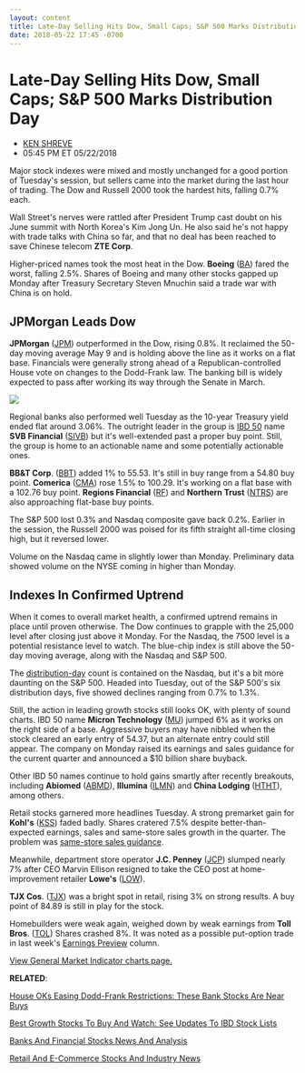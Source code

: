 ```yaml
---
layout: content
title: Late-Day Selling Hits Dow, Small Caps; S&P 500 Marks Distribution Day
date: 2018-05-22 17:45 -0700
---
```



Late-Day Selling Hits Dow, Small Caps; S&P 500 Marks Distribution Day
======================================================================




* [KEN SHREVE](https://www.investors.com/author/shrevek/ "Posts by KEN SHREVE")
* 05:45 PM ET 05/22/2018




Major stock indexes were mixed and mostly unchanged for a good portion of Tuesday's session, but sellers came into the market during the last hour of trading. The Dow and Russell 2000 took the hardest hits, falling 0.7% each.




Wall Street's nerves were rattled after President Trump cast doubt on his June summit with North Korea's Kim Jong Un. He also said he's not happy with trade talks with China so far, and that no deal has been reached to save Chinese telecom **ZTE Corp**.


Higher-priced names took the most heat in the Dow. **Boeing** ([BA](https://research.investors.com/quote.aspx?symbol=BA)) fared the worst, falling 2.5%. Shares of Boeing and many other stocks gapped up Monday after Treasury Secretary Steven Mnuchin said a trade war with China is on hold.


JPMorgan Leads Dow
------------------


**JPMorgan** ([JPM](https://research.investors.com/quote.aspx?symbol=JPM)) outperformed in the Dow, rising 0.8%. It reclaimed the 50-day moving average May 9 and is holding above the line as it works on a flat base. Financials were generally strong ahead of a Republican-controlled House vote on changes to the Dodd-Frank law. The banking bill is widely expected to pass after working its way through the Senate in March.


![](https://www.investors.com/wp-content/uploads/2018/05/MP_7x3_052218-201x300.jpg)  

Regional banks also performed well Tuesday as the 10-year Treasury yield ended flat around 3.06%. The outright leader in the group is [IBD 50](https://www.investors.com/stock-lists/ibd-50/ibd-50-performance/) name **SVB Financial** ([SIVB](https://research.investors.com/quote.aspx?symbol=SIVB)) but it's well-extended past a proper buy point. Still, the group is home to an actionable name and some potentially actionable ones.


**BB&T Corp**. ([BBT](https://research.investors.com/quote.aspx?symbol=BBT)) added 1% to 55.53. It's still in buy range from a 54.80 buy point. **Comerica** ([CMA](https://research.investors.com/quote.aspx?symbol=CMA)) rose 1.5% to 100.29. It's working on a flat base with a 102.76 buy point. **Regions Financial** ([RF](https://research.investors.com/quote.aspx?symbol=RF)) and **Northern Trust** ([NTRS](https://research.investors.com/quote.aspx?symbol=NTRS)) are also approaching flat-base buy points.


The S&P 500 lost 0.3% and Nasdaq composite gave back 0.2%. Earlier in the session, the Russell 2000 was poised for its fifth straight all-time closing high, but it reversed lower.


Volume on the Nasdaq came in slightly lower than Monday. Preliminary data showed volume on the NYSE coming in higher than Monday.


Indexes In Confirmed Uptrend
----------------------------


When it comes to overall market health, a confirmed uptrend remains in place until proven otherwise. The Dow continues to grapple with the 25,000 level after closing just above it Monday. For the Nasdaq, the 7500 level is a potential resistance level to watch. The blue-chip index is still above the 50-day moving average, along with the Nasdaq and S&P 500.


The [distribution-day](http://www.investors.com/ibd-university/market-timing/market-tops/) count is contained on the Nasdaq, but it's a bit more daunting on the S&P 500. Headed into Tuesday, out of the S&P 500's six distribution days, five showed declines ranging from 0.7% to 1.3%.


Still, the action in leading growth stocks still looks OK, with plenty of sound charts. IBD 50 name **Micron Technology** ([MU](https://research.investors.com/quote.aspx?symbol=MU)) jumped 6% as it works on the right side of a base. Aggressive buyers may have nibbled when the stock cleared an early entry of 54.37, but an alternate entry could still appear. The company on Monday raised its earnings and sales guidance for the current quarter and announced a $10 billion share buyback.



Other IBD 50 names continue to hold gains smartly after recently breakouts, including **Abiomed** ([ABMD](https://research.investors.com/quote.aspx?symbol=ABMD)), **Illumina** ([ILMN](https://research.investors.com/quote.aspx?symbol=ILMN)) and **China Lodging** ([HTHT](https://research.investors.com/quote.aspx?symbol=HTHT)), among others.


Retail stocks garnered more headlines Tuesday. A strong premarket gain for **Kohl's** ([KSS](https://research.investors.com/quote.aspx?symbol=KSS)) faded badly. Shares cratered 7.5% despite better-than-expected earnings, sales and same-store sales growth in the quarter. The problem was [same-store sales guidance](https://www.investors.com/news/kohls-q1-earnings-macys-jcpenney-department-store-results/).


Meanwhile, department store operator **J.C. Penney** ([JCP](https://research.investors.com/quote.aspx?symbol=JCP)) slumped nearly 7% after CEO Marvin Ellison resigned to take the CEO post at home-improvement retailer **Lowe's** ([LOW](https://research.investors.com/quote.aspx?symbol=LOW)).


**TJX Cos**. ([TJX](https://research.investors.com/quote.aspx?symbol=TJX)) was a bright spot in retail, rising 3% on strong results. A buy point of 84.89 is still in play for the stock.


Homebuilders were weak again, weighed down by weak earnings from **Toll Bros**. ([TOL](https://research.investors.com/quote.aspx?symbol=TOL)) Shares crashed 8%. It was noted as a possible put-option trade in last week's [Earnings Preview](https://www.investors.com/research/earnings-preview/ross-stores-kohls-best-buy-headline-busy-week-of-retail-earnings/) column.


[View General Market Indicator charts page.](https://www.investors.com/wp-content/uploads/2018/05/IBD2205152543GMI.pdf)


**RELATED**:


[House OKs Easing Dodd-Frank Restrictions: These Bank Stocks Are Near Buys](https://www.investors.com/news/bank-stocks-suntrust-morgan-stanley-dodd-frank-house-vote/)


[Best Growth Stocks To Buy And Watch: See Updates To IBD Stock Lists](https://www.investors.com/stock-lists/best-growth-stocks-buy-watch-ibd-stock-lists/)


[Banks And Financial Stocks News And Analysis](http://www.investors.com/news/banks-and-financial-stocks-news-and-analysis-bofa-wellsfargo-jpmorgan-goldmansach/)


[Retail And E-Commerce Stocks And Industry News](http://www.investors.com/news/retail-and-e-commerce-stocks-and-industry-news)




